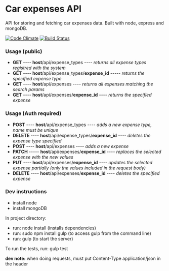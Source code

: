 # Car expenses API
API for storing and fetching car expenses data. Built with node, express and mongoDB.

[![Code Climate](https://codeclimate.com/github/kadikraman/CarExpensesAPI/badges/gpa.svg)](https://codeclimate.com/github/kadikraman/CarExpensesAPI)
[![Build Status](https://travis-ci.org/kadikraman/CarExpensesAPI.svg?branch=master)](https://travis-ci.org/kadikraman/CarExpensesAPI)

### Usage (public)
- **GET** ---- **host**/api/expense_types ---- *returns all expense types registred with the system*
- **GET** ---- **host**/api/expense_types/**expense_id** ----- *returns the specified expense type*
- **GET** ---- **host**/api/expenses ---- *returns all expenses matching the search params*
- **GET** ---- **host**/api/expenses/**expense_id** ---- *returns the specified expense*

### Usage (Auth required)
- **POST** ---- **host**/api/expense_types ---- *adds a new expense type, name must be unique*
- **DELETE** ---- **host**/api/expense_types/**expense_id** ---- *deletes the expense type specified*
- **POST** ---- **host**/api/expenses ---- *adds a new expense*
- **PATCH** ----- **host**/api/expenses/**expense_id** ---- *replaces the selected expense with the new values*
- **PUT** ---- **host**/api/expenses/**expense_id** ---- *updates the selected expense partially (only the values included in the request body)*
- **DELETE** ---- **host**/api/expenses/**expense_id** ---- *deletes the specified expense*

### Dev instructions
- install node
- install mongoDB

In project directory:
- run: node install (installs dependencies)
- run: sudo npm install gulp (to access gulp from the command line)
- run: gulp (to start the server)

To run the tests, run: gulp test

**dev note:** when doing requests, must put Content-Type application/json in the header
